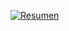 [![Resumen](https://github-profile-summary-cards.vercel.app/api/cards/profile-details?username=qbixxx&theme=radical)](https://github.com/qbixxx)
